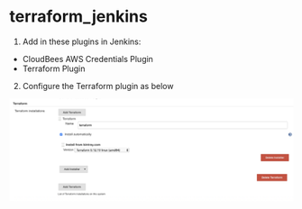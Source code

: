 # terraform_jenkins


1) Add in these plugins in Jenkins:

- CloudBees AWS Credentials Plugin
- Terraform Plugin

2) Configure the Terraform plugin as below

![Image description](https://github.com/leeadh/terraform_jenkins/blob/master/pictures/terraform_configuration.png)
